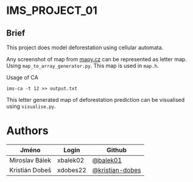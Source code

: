 # IMS_PROJECT_01

## Brief

This project does model deforestation using cellular automata.

Any screenshot of map from [mapy.cz](https://en.mapy.cz) can be represented as letter map.
Using `map_to_array_generator.py`.
This map is used in `map.h`.

Usage of CA

```
ims-ca -t 12 >> output.txt
```

This letter generated map of deforestation prediction can be visualised using `visualise.py`.

# Authors

| Jméno          | Login    | Github                                               |
| -------------- | -------- | ---------------------------------------------------- |
| Miroslav Bálek | xbalek02 | [@balek01](https://github.com/balek01)               |
| Kristián Dobeš | xdobes22 | [@kristian-dobes](https://github.com/kristian-dobes) |
